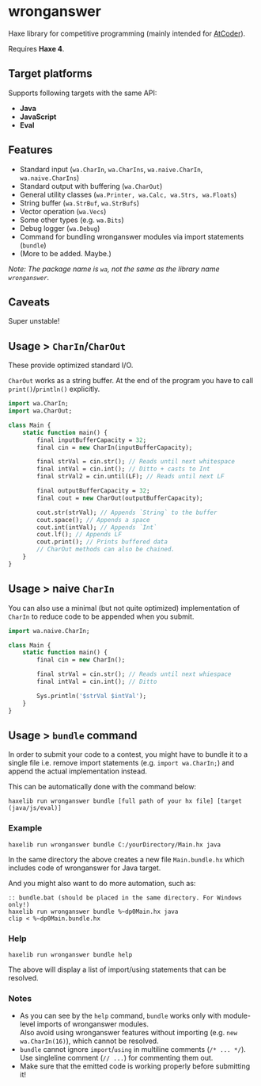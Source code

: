 # wronganswer

Haxe library for competitive programming (mainly intended for [AtCoder](https://atcoder.jp/)).

Requires **Haxe 4**.

## Target platforms

Supports following targets with the same API:

- **Java**
- **JavaScript**
- **Eval**

## Features

- Standard input (`wa.CharIn`, `wa.CharIns`, `wa.naive.CharIn`, `wa.naive.CharIns`)
- Standard output with buffering (`wa.CharOut`)
- General utility classes (`wa.Printer, wa.Calc, wa.Strs, wa.Floats`)
- String buffer (`wa.StrBuf`, `wa.StrBufs`)
- Vector operation (`wa.Vecs`)
- Some other types (e.g. `wa.Bits`)
- Debug logger (`wa.Debug`)
- Command for bundling wronganswer modules via import statements (`bundle`)
- (More to be added. Maybe.)

*Note: The package name is `wa`, not the same as the library name `wronganswer`.*

## Caveats

Super unstable!

## Usage > `CharIn`/`CharOut`

These provide optimized standard I/O.

`CharOut` works as a string buffer. At the end of the program you have to call `print()`/`println()` explicitly.

```haxe
import wa.CharIn;
import wa.CharOut;

class Main {
	static function main() {
		final inputBufferCapacity = 32;
		final cin = new CharIn(inputBufferCapacity);

		final strVal = cin.str(); // Reads until next whitespace
		final intVal = cin.int(); // Ditto + casts to Int
		final strVal2 = cin.until(LF); // Reads until next LF

		final outputBufferCapacity = 32;
		final cout = new CharOut(outputBufferCapacity);

		cout.str(strVal); // Appends `String` to the buffer
		cout.space(); // Appends a space
		cout.int(intVal); // Appends `Int`
		cout.lf(); // Appends LF
		cout.print(); // Prints buffered data
		// CharOut methods can also be chained.
	}
}
```

## Usage > naive `CharIn`

You can also use a minimal (but not quite optimized) implementation of `CharIn` to reduce code to be appended when you submit.

```haxe
import wa.naive.CharIn;

class Main {
	static function main() {
		final cin = new CharIn();

		final strVal = cin.str(); // Reads until next whiespace
		final intVal = cin.int(); // Ditto

		Sys.println('$strVal $intVal');
	}
}
```


## Usage > `bundle` command

In order to submit your code to a contest, you might have to bundle it to a single file i.e. remove import statements (e.g. `import wa.CharIn;`) and append the actual implementation instead.

This can be automatically done with the command below:

```
haxelib run wronganswer bundle [full path of your hx file] [target (java/js/eval)]
```

### Example

```
haxelib run wronganswer bundle C:/yourDirectory/Main.hx java
```

In the same directory the above creates a new file `Main.bundle.hx` which includes code of wronganswer for Java target.

And you might also want to do more automation, such as:

```Batchfile
:: bundle.bat (should be placed in the same directory. For Windows only!)
haxelib run wronganswer bundle %~dp0Main.hx java
clip < %~dp0Main.bundle.hx
```

### Help

```
haxelib run wronganswer bundle help
```

The above will display a list of import/using statements that can be resolved.

### Notes

- As you can see by the `help` command, `bundle` works only with module-level imports of wronganswer modules.  
Also avoid using wronganswer features without importing (e.g. `new wa.CharIn(16)`), which cannot be resolved.
- `bundle` cannot ignore `import`/`using` in multiline comments (`/* ... */`).  
Use singleline comment (`// ...`) for commenting them out.
- Make sure that the emitted code is working properly before submitting it!
